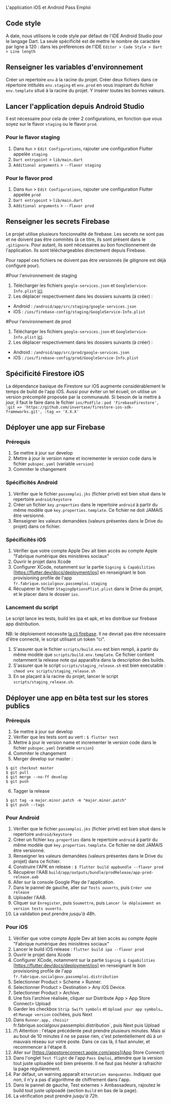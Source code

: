L'application iOS et Android Pass Emploi

## Code style
A date, nous utilisons le code style par défaut de l'IDE Android Studio pour le langage Dart. La 
seule spécificité est de mettre le nombre de caractère par ligne à 120 : dans les préférences de 
l'IDE `Editor > Code Style > Dart > Line length`

## Renseigner les variables d'environnement
Créer un repertoire `env` à la racine du projet.
Créer deux fichiers dans ce répertoire intitulés `env.staging` et `env.prod` en vous inspirant du 
fichier `env.template` situé à la racine du projet. Y insérer toutes les bonnes valeurs.

## Lancer l'application depuis Android Studio
Il est nécessaire pour cela de créer 2 configurations, en fonction que vous soyez sur le flavor 
`staging` ou le flavor `prod`.
### Pour le flavor staging 
1. Dans `Run` > `Edit Configurations`, rajouter une configuration Flutter appelée `staging`
2. `Dart entrypoint` > `lib/main.dart`
3. `Additional arguments` > `--flavor staging`
### Pour le flavor prod
1. Dans `Run` > `Edit Configurations`, rajouter une configuration Flutter appelée `prod`
2. `Dart entrypoint` > `lib/main.dart`
3. `Additional arguments` > `--flavor prod`

## Renseigner les secrets Firebase
Le projet utilise plusieurs foncionnalité de firebase. Les secrets ne sont pas et ne doivent pas 
être commités (à ce titre, ils sont présent dans le `.gitignore`. Pour autant, ils sont nécessaires 
au bon fonctionnement de l'application. Ils sont téléchargeables directement depuis Firebase.

Pour rappel ces fichiers ne doivent pas être versionnés (le gitignore est déjà configuré pour).

#Pour l'environnement de staging 
1. Télécharger les fichiers `google-services.json` et `GoogleService-Info.plist` [ici](https://console.firebase.google.com/project/pass-emploi-staging/settings/general).
2. Les déplacer respectivement dans les dossiers suivants (à créer) :
* Android : `/android/app/src/staging/google-services.json`
* iOS : `/ios/firebase-config/staging/GoogleService-Info.plist`

#Pour l'environnement de prod
1. Télécharger les fichiers `google-services.json` et `GoogleService-Info.plist` [ici](https://console.firebase.google.com/u/1/project/pass-emploi/settings/general).
2. Les déplacer respectivement dans les dossiers suivants (à créer) :
* Android : `/android/app/src/prod/google-services.json`
* iOS : `/ios/firebase-config/prod/GoogleService-Info.plist`

## Spécificité Firestore iOS
La dépendance basique de Firestore sur iOS augmente considérablement le temps de build de l'app iOS. 
Aussi pour éviter un tel écueil, on utilise un version précompilé proposée par la communauté. 
Si besoin de la mettre à jour, il faut le faire dans le fichier `ios/Podfile` :
`pod 'FirebaseFirestore', :git => 'https://github.com/invertase/firestore-ios-sdk-frameworks.git', :tag => 'X.X.X'` 

## Déployer une app sur Firebase
### Prérequis
1. Se mettre à jour sur develop
2. Mettre à jour le version name et incrementer le version code dans le fichier `pubspec.yaml` (variable `version`)
3. Commiter le changement 

### Spécificités Android
1. Vérifier que le fichier `passemploi.jks` (fichier privé) est bien situé dans le repertoire `android/keystore` 
2. Créer un fichier `key.properties` dans le repertoire `android` à partir du même modèle que 
`key.properties.template`. Ce fichier ne doit JAMAIS être versionné.
3. Renseigner les valeurs demandées (valeurs présentes dans le Drive du projet) dans ce fichier.

### Spécificités iOS
1. Vérifier que votre compte Apple Dev ait bien accès au compte Apple "Fabrique numérique des ministères sociaux"
2. Ouvrir le projet dans Xcode
3. Configurer XCode, notamment sur la partie `Signing & Capabilities` [https://flutter.dev/docs/deployment/ios] 
en renseignant le bon provisioning profile de l'app `fr.fabrique.socialgouv.passemploi.staging`
4. Récupérer le fichier `StagingOptionsPlist.plist` dans le Drive du projet, et le placer dans le dossier `ios`.

### Lancement du script
Le script lance les tests, build les ipa et apk, et les distribue sur firebase app distribution. 

NB: le déploiement nécessite [la cli firebase](https://firebase.google.com/docs/cli). Il ne devrait 
pas être nécessaire d'être connecté, le script utilisant un token "ci".

1. S'assurer que le fichier `scripts/build.env` est bien rempli, à partir du même modèle que `scripts/build.env.template`.
   Ce fichier contient notamment la release note qui apparaîtra dans la description des builds.
2. S'assurer que le script `scripts/staging_release.sh` est bien executable : `chmod u+x scripts/staging_release.sh`    
3. En se plaçant à la racine du projet, lancer le script `scripts/staging_release.sh`.

## Déployer une app en bêta test sur les stores publics
### Prérequis
1. Se mettre à jour sur develop
2. Vérifier que les tests sont au vert : `$ flutter test`
3. Mettre à jour le version name et incrementer le version code dans le fichier `pubspec.yaml` (variable `version`)
4. Commiter le changement
5. Merger develop sur master :
```shell script
$ git checkout master
$ git pull
$ git merge --no-ff develop
$ git push
```
6. Tagger la release
```shell script
$ git tag -a major.minor.patch -m "major.minor.patch"
$ git push --tags 
```


### Pour Android
1. Vérifier que le fichier `passemploi.jks` (fichier privé) est bien situé dans le repertoire `android/keystore` 
2. Créer un fichier `key.properties` dans le repertoire `android` à partir du même modèle que `key.properties.template`. Ce fichier ne doit JAMAIS être versionné.
3. Renseigner les valeurs demandées (valeurs présentes dans le Drive du projet) dans ce fichier.
4. Construire l'APK en release : `$ flutter build appbundle --flavor prod`
5. Récupérer l'AAB  `build/app/outputs/bundle/prodRelease/app-prod-release.aab`
6. Aller sur la console Google Play de l'application.
7. Dans le pannel de gauche, aller sur `Tests ouverts`, puis `Créer une release`
8. Uploader l'AAB. 
9. Cliquer sur `Enregister`, puis `Soumettre`, puis `Lancer le déploiement en version tests ouverts`.
10. La validation peut prendre *jusqu'à 48h*.

### Pour iOS
1. Vérifier que votre compte Apple Dev ait bien accès au compte Apple "Fabrique numérique des ministères sociaux"
2. Lancer le build iOS release : `flutter build ipa --flavor prod`
3. Ouvrir le projet dans Xcode
4. Configurer XCode, notamment sur la partie `Signing & Capabilities` [https://flutter.dev/docs/deployment/ios] en renseignant le bon provisioning profile de l'app `fr.fabrique.socialgouv.passemploi.distribution`
5. Selectionner Product > Scheme > Runner.
6. Selectionner Product > Destination > Any iOS Device.
7. Selectionner Product > Archive.
8. Une fois l'archive réalisée, cliquer sur Distribute App > App Store Connect> Upload
9. Garder les checkbox `Strip Swift symbols` et `Upload your app symbols…` et `Manage version` cochées, puis Next
10. Dans `Runner.app, choisir `fr.fabrique.socialgouv.passemploi.distribution`, puis Next puis Upload
11. /!\ Attention : l'étape précédente peut prendre plusieurs minutes. Mais si au bout de 10 minutes 
il ne se passe rien, c'est potentiellement dû à un mauvais réseau sur votre poste. Dans ce cas là, 
il faut annuler, et recommencer à l'étape 8. 
12. Aller sur [https://appstoreconnect.apple.com/apps](App Store Connect)
13. Dans l'onglet `Test flight` de l'app `Pass Emploi`, attendre que la version tout juste uploadée 
soit bien présente. Il ne faut pas hésiter à rafraichir la page régulièrement.
14. Par défaut, un warning apparaît `Attestation manquantes`. Indiquez que *non*, il n'y a pas 
d'algorithme de chiffrement dans l'app.
15. Dans le pannel de gauche, Test externes > Ambassadeurs, rajoutez le build tout juste uplpoadé 
(section `Build` en bas de la page).
16. La vérification peut prendre *jusqu'à 72h*.